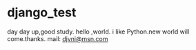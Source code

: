# django_test
day day up,good study.
hello ,world.
i like Python.new world will come.thanks.
mail: djvni@msn.com
